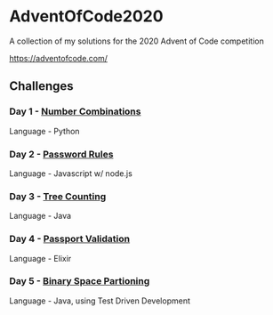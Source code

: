 # AdventOfCode2020
A collection of my solutions for the 2020 Advent of Code competition

https://adventofcode.com/

## Challenges
### Day 1 - [Number Combinations](https://adventofcode.com/2020/day/1)
Language - Python
### Day 2 - [Password Rules](https://adventofcode.com/2020/day/2)
Language - Javascript w/ node.js
### Day 3 - [Tree Counting](https://adventofcode.com/2020/day/3)
Language - Java
### Day 4 - [Passport Validation](https://adventofcode.com/2020/day/4)
Language - Elixir
### Day 5 - [Binary Space Partioning](https://adventofcode.com/2020/day/5)
Language - Java, using Test Driven Development

